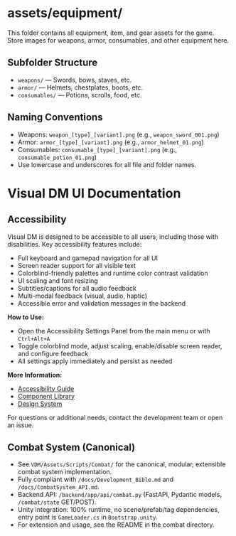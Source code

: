 # assets/equipment/

This folder contains all equipment, item, and gear assets for the game. Store images for weapons, armor, consumables, and other equipment here.

## Subfolder Structure

- `weapons/` — Swords, bows, staves, etc.
- `armor/` — Helmets, chestplates, boots, etc.
- `consumables/` — Potions, scrolls, food, etc.

## Naming Conventions

- Weapons: `weapon_[type]_[variant].png` (e.g., `weapon_sword_001.png`)
- Armor: `armor_[type]_[variant].png` (e.g., `armor_helmet_01.png`)
- Consumables: `consumable_[type]_[variant].png` (e.g., `consumable_potion_01.png`)
- Use lowercase and underscores for all file and folder names.

# Visual DM UI Documentation

## Accessibility

Visual DM is designed to be accessible to all users, including those with disabilities. Key accessibility features include:
- Full keyboard and gamepad navigation for all UI
- Screen reader support for all visible text
- Colorblind-friendly palettes and runtime color contrast validation
- UI scaling and font resizing
- Subtitles/captions for all audio feedback
- Multi-modal feedback (visual, audio, haptic)
- Accessible error and validation messages in the backend

**How to Use:**
- Open the Accessibility Settings Panel from the main menu or with `Ctrl+Alt+A`
- Toggle colorblind mode, adjust scaling, enable/disable screen reader, and configure feedback
- All settings apply immediately and persist as needed

**More Information:**
- [Accessibility Guide](./accessibility.md)
- [Component Library](./component-library.md)
- [Design System](./design-system.md)

For questions or additional needs, contact the development team or open an issue.

## Combat System (Canonical)

- See `VDM/Assets/Scripts/Combat/` for the canonical, modular, extensible combat system implementation.
- Fully compliant with `/docs/Development_Bible.md` and `/docs/CombatSystem_API.md`.
- Backend API: `/backend/app/api/combat.py` (FastAPI, Pydantic models, `/combat/state` GET/POST).
- Unity integration: 100% runtime, no scene/prefab/tag dependencies, entry point is `GameLoader.cs` in `Bootstrap.unity`.
- For extension and usage, see the README in the combat directory.
